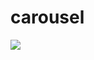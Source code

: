 # carousel
![](https://github.com/UnhappyDogChew/simple_flutter_carousel/blob/main/%EC%BA%90%EB%9F%AC%EC%85%80.gif)
